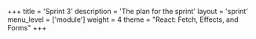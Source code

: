 +++
title = 'Sprint 3'
description = 'The plan for the sprint'
layout = 'sprint'
menu_level = ['module']
weight = 4
theme = "React: Fetch, Effects, and Forms"
+++


